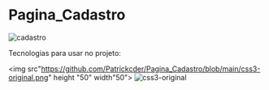 # Pagina_Cadastro

![cadastro](https://github.com/Patrickcder/Pagina_Cadastro/assets/98431984/dd6f33e7-ed7f-4a92-a3f9-cb0f404a7a97)

Tecnologias para usar no projeto:

<img src"https://github.com/Patrickcder/Pagina_Cadastro/blob/main/css3-original.png" height "50" width"50">
![css3-original](https://github.com/Patrickcder/Pagina_Cadastro/assets/98431984/69f1b9c6-e57d-413e-b121-6d377fa52567)
